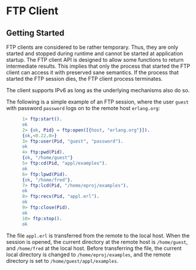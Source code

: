 <!--
%CopyrightBegin%

Copyright Ericsson AB 2023. All Rights Reserved.

Licensed under the Apache License, Version 2.0 (the "License");
you may not use this file except in compliance with the License.
You may obtain a copy of the License at

    http://www.apache.org/licenses/LICENSE-2.0

Unless required by applicable law or agreed to in writing, software
distributed under the License is distributed on an "AS IS" BASIS,
WITHOUT WARRANTIES OR CONDITIONS OF ANY KIND, either express or implied.
See the License for the specific language governing permissions and
limitations under the License.

%CopyrightEnd%
-->
# FTP Client

## Getting Started

FTP clients are considered to be rather temporary. Thus, they are only started
and stopped during runtime and cannot be started at application startup. The FTP
client API is designed to allow some functions to return intermediate results.
This implies that only the process that started the FTP client can access it
with preserved sane semantics. If the process that started the FTP session dies,
the FTP client process terminates.

The client supports IPv6 as long as the underlying mechanisms also do so.

The following is a simple example of an FTP session, where the user `guest` with
password `password` logs on to the remote host `erlang.org`:

```erlang
      1> ftp:start().
      ok
      2> {ok, Pid} = ftp:open([{host, "erlang.org"}]).
      {ok,<0.22.0>}
      3> ftp:user(Pid, "guest", "password").
      ok
      4> ftp:pwd(Pid).
      {ok, "/home/guest"}
      5> ftp:cd(Pid, "appl/examples").
      ok
      6> ftp:lpwd(Pid).
      {ok, "/home/fred"}.
      7> ftp:lcd(Pid, "/home/eproj/examples").
      ok
      8> ftp:recv(Pid, "appl.erl").
      ok
      9> ftp:close(Pid).
      ok
      10> ftp:stop().
      ok
```

The file `appl.erl` is transferred from the remote to the local host. When the
session is opened, the current directory at the remote host is `/home/guest`,
and `/home/fred` at the local host. Before transferring the file, the current
local directory is changed to `/home/eproj/examples`, and the remote directory
is set to `/home/guest/appl/examples`.
